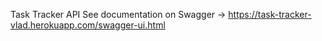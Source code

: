 Task Tracker API
See documentation on Swagger -> https://task-tracker-vlad.herokuapp.com/swagger-ui.html
